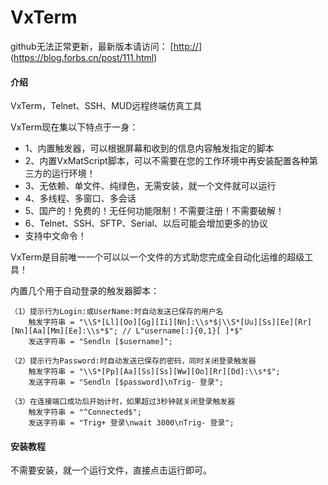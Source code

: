 # VxTerm
github无法正常更新，最新版本请访问：
[[http://](https://blog.forbs.cn/post/111.html)](https://blog.forbs.cn/post/111.html)

#### 介绍
VxTerm，Telnet、SSH、MUD远程终端仿真工具

VxTerm现在集以下特点于一身：

-   1、内置触发器，可以根据屏幕和收到的信息内容触发指定的脚本
-   2、内置VxMatScript脚本，可以不需要在您的工作环境中再安装配置各种第三方的运行环境！
-   3、无依赖、单文件、纯绿色，无需安装，就一个文件就可以运行
-   4、多线程、多窗口、多会话
-   5、国产的！免费的！无任何功能限制！不需要注册！不需要破解！
-   6、Telnet、SSH、SFTP、Serial、以后可能会增加更多的协议
-   支持中文命令！ 

VxTerm是目前唯一一个可以以一个文件的方式助您完成全自动化运维的超级工具！

内置几个用于自动登录的触发器脚本：

```
（1）提示行为Login:或UserName:时自动发送已保存的用户名
    触发字符串 = "\\S*[Ll][Oo][Gg][Ii][Nn]:\\s*$|\\S*[Uu][Ss][Ee][Rr][Nn][Aa][Mm][Ee]:\\s*$"; // L"username[:]{0,1}[ ]*$"
    发送字符串 = "Sendln [$username]";

（2）提示行为Password:时自动发送已保存的密码，同时关闭登录触发器
    触发字符串 = "\\S*[Pp][Aa][Ss][Ss][Ww][Oo][Rr][Dd]:\\s*$";
    发送字符串 = "Sendln [$password]\nTrig- 登录";

（3）在连接端口成功后开始计时，如果超过3秒钟就关闭登录触发器
    触发字符串 = "^Connected$";
    发送字符串 = "Trig+ 登录\nwait 3000\nTrig- 登录";
```


#### 安装教程
不需要安装，就一个运行文件，直接点击运行即可。
